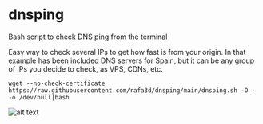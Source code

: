 # dnsping
Bash script to check DNS ping from the terminal

Easy way to check several IPs to get how fast is from your origin. In that example has been included DNS servers for Spain, but it can be any group of IPs you decide to check, as VPS, CDNs, etc.

```
wget --no-check-certificate https://raw.githubusercontent.com/rafa3d/dnsping/main/dnsping.sh -O - -o /dev/null|bash
```

![alt text](https://mkes.com/img/dnsping.webp)

